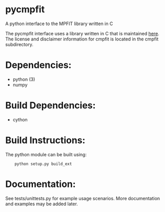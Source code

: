 pycmpfit
========

A python interface to the MPFIT library written in C

The pycmpfit interface uses a library written in C that is maintained
[here](http://cow.physics.wisc.edu/~craigm/idl/cmpfit.html). The
license and disclaimer information for cmpfit is located in the cmpfit
subdirectory.


Dependencies:
=============

* python (3)
* numpy

Build Dependencies:
===================

* cython

Build Instructions:
===================

The python module can be built using:

        python setup.py build_ext

Documentation:
==============

See tests/unittests.py for example usage scenarios. More documentation
and examples may be added later.

